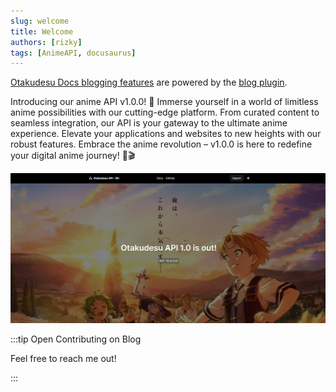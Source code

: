 ```yaml
---
slug: welcome
title: Welcome
authors: [rizky]
tags: [AnimeAPI, docusaurus]
---
```


[Otakudesu Docs blogging features](https://docusaurus.io/docs/blog) are powered by the [blog plugin](https://docusaurus.io/docs/api/plugins/@docusaurus/plugin-content-blog).

Introducing our anime API v1.0.0! 🚀 Immerse yourself in a world of limitless anime possibilities with our cutting-edge platform. From curated content to seamless integration, our API is your gateway to the ultimate anime experience. Elevate your applications and websites to new heights with our robust features. Embrace the anime revolution – v1.0.0 is here to redefine your digital anime journey! 🌟🎬

![Docusaurus Plushie](./welcome.png)

:::tip Open Contributing on Blog

Feel free to reach me out!

:::

